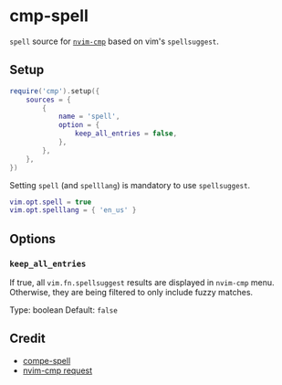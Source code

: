 # cmp-spell

`spell` source for [`nvim-cmp`](https://github.com/hrsh7th/nvim-cmp) based on vim's `spellsuggest`.

## Setup

```lua
require('cmp').setup({
    sources = {
        {
            name = 'spell',
            option = {
                keep_all_entries = false,
            },
        },
    },
})
```

Setting `spell` (and `spelllang`) is mandatory to use `spellsuggest`.

```lua
vim.opt.spell = true
vim.opt.spelllang = { 'en_us' }
```

## Options

### `keep_all_entries`

If true, all `vim.fn.spellsuggest` results are displayed in `nvim-cmp` menu. Otherwise, they are being filtered to only include fuzzy matches.

Type: boolean
Default: `false`

## Credit

- [compe-spell](https://github.com/hrsh7th/nvim-compe/blob/master/lua/compe_spell/init.lua)
- [nvim-cmp request](https://github.com/hrsh7th/nvim-cmp/issues/69)
